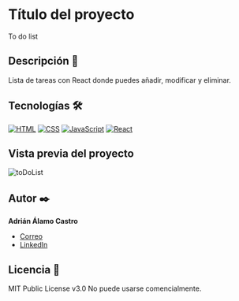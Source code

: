 # Título del proyecto
To do list

## Descripción 📑
Lista de tareas con React donde puedes añadir, modificar y eliminar.

## Tecnologías 🛠
<!-- Iconos sacados de: https://github.com/hendrasob/badges/blob/master/README.md y https://github.com/alexandresanlim/Badges4-README.md-Profile -->
[![HTML](https://img.shields.io/badge/HTML-E34F26?style=for-the-badge&logo=HTML&logoColor=white)](https://es.wikipedia.org/wiki/HTML)
[![CSS](https://img.shields.io/badge/CSS-004c91?style=for-the-badge&logo=CSS&logoColor=white)](https://es.wikipedia.org/wiki/CSS)
[![JavaScript](https://img.shields.io/badge/JavaScript-ffcc30?style=for-the-badge&logo=JavaScript&logoColor=white)](https://es.wikipedia.org/wiki/JavaScript)
[![React](https://img.shields.io/badge/React-75c4ff?style=for-the-badge&logo=Reqact&logoColor=white)](https://es.wikipedia.org/wiki/React)

## Vista previa del proyecto
![toDoList](https://github.com/user-attachments/assets/e50cd81c-ff6f-485a-b98a-826ccc484bc6)

## Autor ✒️
**Adrián Álamo Castro**

* [Correo](adrala99@gmail.com)
* [LinkedIn](www.linkedin.com/in/adrián-álamo-castro)

## Licencia 📄
MIT Public License v3.0
No puede usarse comencialmente.

